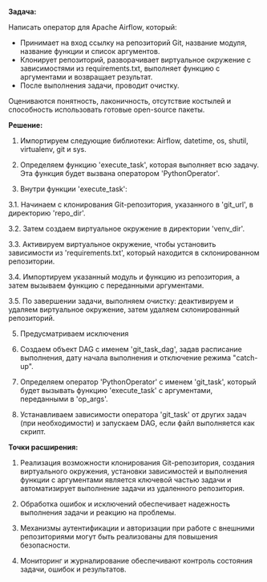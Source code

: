 **Задача:**

Написать оператор для Apache Airflow, который:

- Принимает на вход ссылку на репозиторий Git, название модуля, название функции и список аргументов.
- Клонирует репозиторий, разворачивает виртуальное окружение с зависимостями из requirements.txt, выполняет функцию с аргументами и возвращает результат.
- После выполнения задачи, проводит очистку.

Оцениваются понятность, лаконичность, отсутствие костылей и способность использовать готовые open-source пакеты.

**Решение:**

1. Импортируем следующие библиотеки: Airflow, datetime, os, shutil, virtualenv, git и sys.

2. Определяем функцию 'execute_task', которая выполняет всю задачу. Эта функция будет вызвана оператором 'PythonOperator'.

3. Внутри функции 'execute_task':
   
3.1. Начинаем с клонирования Git-репозитория, указанного в 'git_url', в директорию 'repo_dir'.

3.2. Затем создаем виртуальное окружение в директории 'venv_dir'.

3.3. Активируем виртуальное окружение, чтобы установить зависимости из 'requirements.txt', который находится в склонированном репозитории.

3.4. Импортируем указанный модуль и функцию из репозитория, а затем вызываем функцию с переданными аргументами.

3.5. По завершении задачи, выполняем очистку: деактивируем и удаляем виртуальное окружение, затем удаляем склонированный репозиторий.

5. Предусматриваем исключения

6. Создаем объект DAG с именем 'git_task_dag', задав расписание выполнения, дату начала выполнения и отключение режима "catch-up".

7. Определяем оператор 'PythonOperator' с именем 'git_task', который будет вызывать функцию 'execute_task' с аргументами, переданными в 'op_args'.

8. Устанавливаем зависимости оператора 'git_task' от других задач (при необходимости) и запускаем DAG, если файл выполняется как скрипт.

**Точки расширения:**

1. Реализация возможности клонирования Git-репозитория, создания виртуального окружения, установки зависимостей и выполнения функции с аргументами является ключевой частью задачи и автоматизирует выполнение задачи из удаленного репозитория.

2. Обработка ошибок и исключений обеспечивает надежность выполнения задачи и реакцию на проблемы.

3. Механизмы аутентификации и авторизации при работе с внешними репозиториями могут быть реализованы для повышения безопасности.

4. Мониторинг и журналирование обеспечивают контроль состояния задачи, ошибок и результатов.
